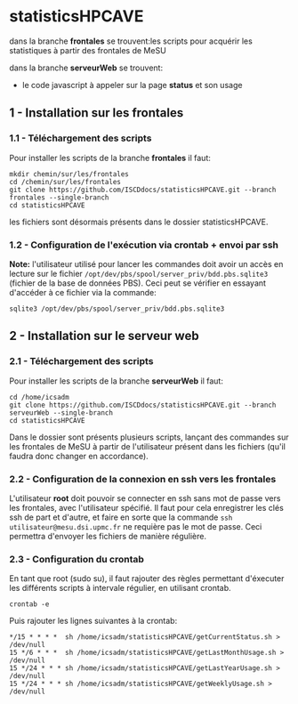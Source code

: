 # statisticsHPCAVE
dans la branche **frontales** se trouvent:les scripts pour acquérir les statistiques à partir des frontales de MeSU

dans la branche **serveurWeb** se trouvent:
* le code javascript à appeler sur la page __status__ et son usage

## 1 - Installation sur les frontales
### 1.1 - Téléchargement des scripts
Pour installer les scripts de la branche **frontales** il faut:
```
mkdir chemin/sur/les/frontales
cd /chemin/sur/les/frontales
git clone https://github.com/ISCDdocs/statisticsHPCAVE.git --branch frontales --single-branch
cd statisticsHPCAVE
```
les fichiers sont désormais présents dans le dossier statisticsHPCAVE.

### 1.2 - Configuration de l'exécution via crontab + envoi par ssh
**Note:** l'utilisateur utilisé pour lancer les commandes doit avoir un accès en lecture sur le fichier `/opt/dev/pbs/spool/server_priv/bdd.pbs.sqlite3` (fichier de la base de données PBS). Ceci peut se vérifier en essayant d'accéder à ce fichier via la commande:
```
sqlite3 /opt/dev/pbs/spool/server_priv/bdd.pbs.sqlite3
```

## 2 - Installation sur le serveur web
### 2.1 - Téléchargement des scripts
Pour installer les scripts de la branche **serveurWeb** il faut:
```
cd /home/icsadm
git clone https://github.com/ISCDdocs/statisticsHPCAVE.git --branch serveurWeb --single-branch
cd statisticsHPCAVE
```
Dans le dossier sont présents plusieurs scripts, lançant des commandes sur les frontales de MeSU à partir de l'utilisateur présent dans les fichiers (qu'il faudra donc changer en accordance).

### 2.2 - Configuration de la connexion en ssh vers les frontales
L'utilisateur **root** doit pouvoir se connecter en ssh sans mot de passe vers les frontales, avec l'utilisateur spécifié. Il faut pour cela enregistrer les clés ssh de part et d'autre, et faire en sorte que la commande `ssh utilisateur@mesu.dsi.upmc.fr` ne requière pas le mot de passe.
Ceci permettra d'envoyer les fichiers de manière régulière.

### 2.3 - Configuration du crontab
En tant que root (sudo su), il faut rajouter des règles permettant d'éxecuter les différents scripts à intervale régulier, en utilisant crontab.
```
crontab -e
```
Puis rajouter les lignes suivantes à la crontab:
```
*/15 * * * *  sh /home/icsadm/statisticsHPCAVE/getCurrentStatus.sh > /dev/null 
15 */6 * * *  sh /home/icsadm/statisticsHPCAVE/getLastMonthUsage.sh > /dev/null
15 */24 * * * sh /home/icsadm/statisticsHPCAVE/getLastYearUsage.sh > /dev/null
15 */24 * * * sh /home/icsadm/statisticsHPCAVE/getWeeklyUsage.sh > /dev/null
```


